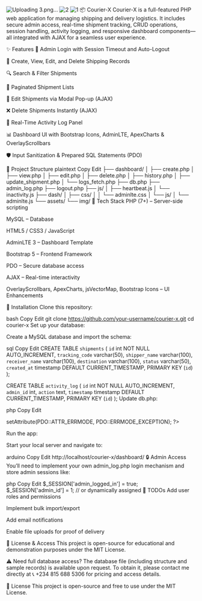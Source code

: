 ![Uploading 3.png…]()
![2](https://github.com/user-attachments/assets/f294121f-064f-4faf-b727-7e46e2604285)
![1](https://github.com/user-attachments/assets/31ef0a1c-c84d-4028-8ca4-41abd7e5c91d)
📦 Courier-X
Courier-X is a full-featured PHP web application for managing shipping and delivery logistics. It includes secure admin access, real-time shipment tracking, CRUD operations, session handling, activity logging, and responsive dashboard components—all integrated with AJAX for a seamless user experience.

✨ Features
🔐 Admin Login with Session Timeout and Auto-Logout

📄 Create, View, Edit, and Delete Shipping Records

🔍 Search & Filter Shipments

📃 Paginated Shipment Lists

📝 Edit Shipments via Modal Pop-up (AJAX)

❌ Delete Shipments Instantly (AJAX)

📡 Real-Time Activity Log Panel

📊 Dashboard UI with Bootstrap Icons, AdminLTE, ApexCharts & OverlayScrollbars

🛡️ Input Sanitization & Prepared SQL Statements (PDO)

📁 Project Structure
plaintext
Copy
Edit
├── dashboard/
│   ├── create.php
│   ├── view.php
│   ├── edit.php
│   ├── delete.php
│   ├── history.php
│   ├── update_shipment.php
│   └── logs_fetch.php
├── db.php
├── admin_log.php
├── logout.php
├── js/
│   ├── heartbeat.js
│   └── inactivity.js
├── dash/
│   ├── css/
│   │   └── adminlte.css
│   └── js/
│       └── adminlte.js
└── assets/
    └── img/
🧰 Tech Stack
PHP (7+) – Server-side scripting

MySQL – Database

HTML5 / CSS3 / JavaScript

AdminLTE 3 – Dashboard Template

Bootstrap 5 – Frontend Framework

PDO – Secure database access

AJAX – Real-time interactivity

OverlayScrollbars, ApexCharts, jsVectorMap, Bootstrap Icons – UI Enhancements

🔧 Installation
Clone this repository:

bash
Copy
Edit
git clone https://github.com/your-username/courier-x.git
cd courier-x
Set up your database:

Create a MySQL database and import the schema:

sql
Copy
Edit
CREATE TABLE `shipments` (
  `id` int NOT NULL AUTO_INCREMENT,
  `tracking_code` varchar(50),
  `shipper_name` varchar(100),
  `receiver_name` varchar(100),
  `destination` varchar(100),
  `status` varchar(50),
  `created_at` timestamp DEFAULT CURRENT_TIMESTAMP,
  PRIMARY KEY (`id`)
);

CREATE TABLE `activity_log` (
  `id` int NOT NULL AUTO_INCREMENT,
  `admin_id` int,
  `action` text,
  `timestamp` timestamp DEFAULT CURRENT_TIMESTAMP,
  PRIMARY KEY (`id`)
);
Update db.php:

php
Copy
Edit
<?php
$pdo = new PDO('mysql:host=localhost;dbname=your_db_name', 'your_username', 'your_password');
$pdo->setAttribute(PDO::ATTR_ERRMODE, PDO::ERRMODE_EXCEPTION);
?>
Run the app:

Start your local server and navigate to:

arduino
Copy
Edit
http://localhost/courier-x/dashboard/
🔒 Admin Access
You’ll need to implement your own admin_log.php login mechanism and store admin sessions like:

php
Copy
Edit
$_SESSION['admin_logged_in'] = true;
$_SESSION['admin_id'] = 1; // or dynamically assigned
📌 TODOs
Add user roles and permissions

Implement bulk import/export

Add email notifications

Enable file uploads for proof of delivery

📄 License & Access
This project is open-source for educational and demonstration purposes under the MIT License.

⚠️ Need full database access?
The database file (including structure and sample records) is available upon request.
To obtain it, please contact me directly at 📞 +234 815 688 5306 for pricing and access details.

📄 License
This project is open-source and free to use under the MIT License.

